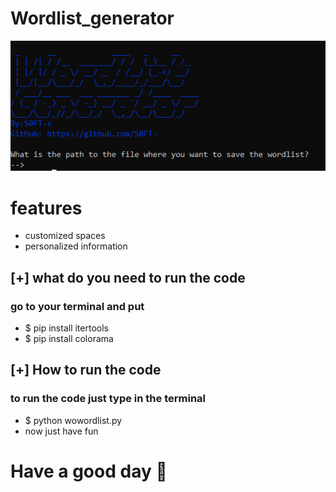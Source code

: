 # Wordlist_generator
![](images/script_ex1.png)

# features

- customized spaces
- personalized information

## [+] what do you need to run the code

### go to your terminal and put
-  $ pip install itertools
-  $ pip install colorama

## [+] How to run the code 

### to run the code just type in the terminal
- $ python wowordlist.py
- now just have fun 

# Have a good day :wave:
